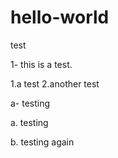 # hello-world
test

1- this is a test.

1.a test
2.another test

a- testing

a. testing

b. testing again
